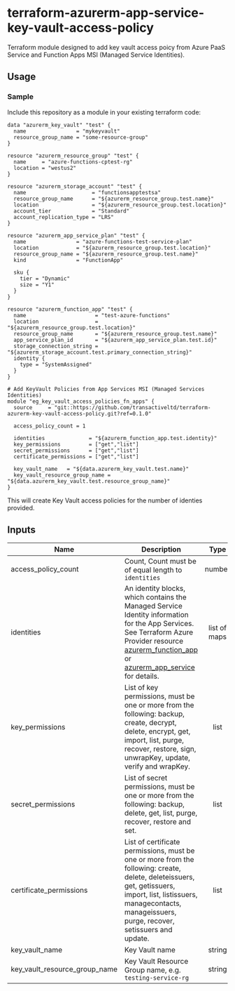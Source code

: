 # terraform-azurerm-app-service-key-vault-access-policy
Terraform module designed to add key vault access poicy from Azure PaaS Service and Function Apps MSI (Managed Service Identities).

## Usage

### Sample
Include this repository as a module in your existing terraform code:

```hcl
data "azurerm_key_vault" "test" {
  name                = "mykeyvault"
  resource_group_name = "some-resource-group"
}

resource "azurerm_resource_group" "test" {
  name     = "azure-functions-cptest-rg"
  location = "westus2"
}

resource "azurerm_storage_account" "test" {
  name                     = "functionsapptestsa"
  resource_group_name      = "${azurerm_resource_group.test.name}"
  location                 = "${azurerm_resource_group.test.location}"
  account_tier             = "Standard"
  account_replication_type = "LRS"
}

resource "azurerm_app_service_plan" "test" {
  name                = "azure-functions-test-service-plan"
  location            = "${azurerm_resource_group.test.location}"
  resource_group_name = "${azurerm_resource_group.test.name}"
  kind                = "FunctionApp"

  sku {
    tier = "Dynamic"
    size = "Y1"
  }
}

resource "azurerm_function_app" "test" {
  name                      = "test-azure-functions"
  location                  = "${azurerm_resource_group.test.location}"
  resource_group_name       = "${azurerm_resource_group.test.name}"
  app_service_plan_id       = "${azurerm_app_service_plan.test.id}"
  storage_connection_string = "${azurerm_storage_account.test.primary_connection_string}"
  identity {
    type = "SystemAssigned"
  }
}

# Add KeyVault Policies from App Services MSI (Managed Services Identities)
module "eg_key_vault_access_policies_fn_apps" {
  source     = "git::https://github.com/transactiveltd/terraform-azurerm-key-vault-access-policy.git?ref=0.1.0"

  access_policy_count = 1

  identities              = "${azurerm_function_app.test.identity}"
  key_permissions         = ["get","list"]
  secret_permissions      = ["get","list"]
  certificate_permissions = ["get","list"]

  key_vault_name   = "${data.azurerm_key_vault.test.name}"
  key_vault_resource_group_name = "${data.azurerm_key_vault.test.resource_group_name}"
}
```

This will create Key Vault access policies for the number of identies provided.

## Inputs

| Name | Description | Type | Default | Required |
|------|-------------|:----:|:-----:|:-----:|
| access_policy_count | Count, Count must be of equal length to `identities` | number | - | yes |
| identities | An identity blocks, which contains the Managed Service Identity information for the App Services. See Terraform Azure Provider resource [azurerm_function_app](https://www.terraform.io/docs/providers/azurerm/r/function_app.html#identity-1) or [azurerm_app_service](https://www.terraform.io/docs/providers/azurerm/r/app_service.html#identity-1) for details. | list of maps | - | yes |
| key_permissions | List of key permissions, must be one or more from the following: backup, create, decrypt, delete, encrypt, get, import, list, purge, recover, restore, sign, unwrapKey, update, verify and wrapKey. | list | `["get","list",]` | yes |
| secret_permissions | List of secret permissions, must be one or more from the following: backup, delete, get, list, purge, recover, restore and set. | list | `["get","list",]` | yes |
| certificate_permissions | List of certificate permissions, must be one or more from the following: create, delete, deleteissuers, get, getissuers, import, list, listissuers, managecontacts, manageissuers, purge, recover, setissuers and update. | list | `["get","list",]` | yes |
| key_vault_name | Key Vault name| string | - | yes |
| key_vault_resource_group_name | Key Vault Resource Group name, e.g. `testing-service-rg` | string | - | yes |
